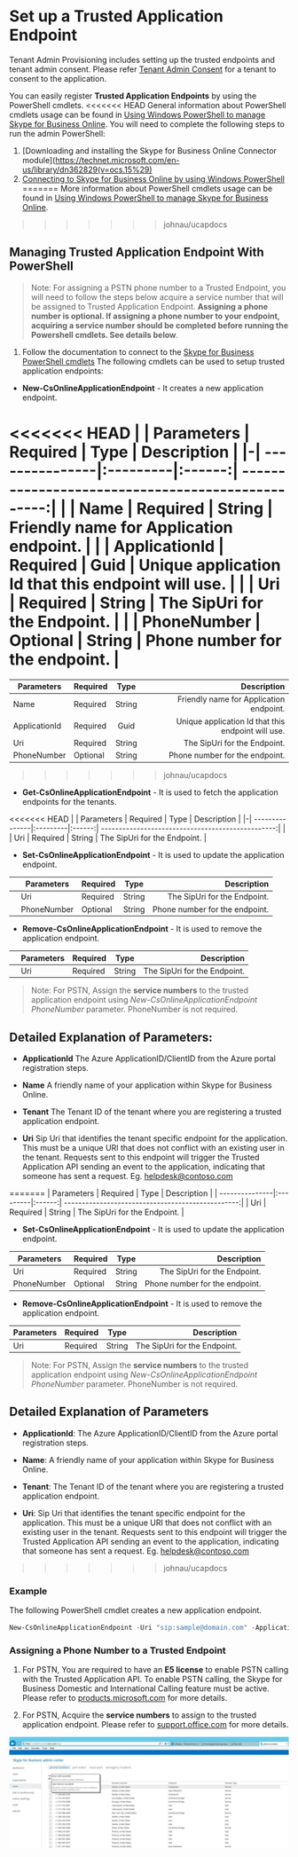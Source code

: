 # Set up a Trusted Application Endpoint 

Tenant Admin Provisioning includes setting up the trusted endpoints and tenant admin consent.
Please refer [Tenant Admin Consent](./TenantAdminConsent.md) for a tenant to consent to the application.

You can easily register **Trusted Application Endpoints** by using the PowerShell cmdlets.
<<<<<<< HEAD
General information about PowerShell cmdlets usage can be found in [Using Windows PowerShell to manage Skype for Business Online](https://technet.microsoft.com/en-us/library/dn362831.aspx).  You will need to complete the following steps to run the admin PowerShell:

1. [Downloading and installing the Skype for Business Online Connector module](https://technet.microsoft.com/en-us/library/dn362829(v=ocs.15%29)
2. [Connecting to Skype for Business Online by using Windows PowerShell](https://technet.microsoft.com/en-us/library/dn362795.aspx)
=======
More information about PowerShell cmdlets usage can be found in [Using Windows PowerShell to manage Skype for Business Online](https://technet.microsoft.com/en-us/library/dn362831.aspx).
>>>>>>> johnau/ucapdocs

## Managing Trusted Application Endpoint With PowerShell

>Note: For assigning a PSTN phone number to a Trusted Endpoint, you will need to follow the steps below acquire a service number that will be assigned to Trusted Application Endpoint. **Assigning a phone number is optional.  If assigning a phone number to your endpoint, acquiring a service number should be completed before running the Powershell cmdlets.  See details below**.

 1. Follow the documentation to connect to the [Skype for Business PowerShell cmdlets](https://technet.microsoft.com/en-us/library/dn362831.aspx)
 The following cmdlets can be used to setup trusted application endpoints:

- **New-CsOnlineApplicationEndpoint** - It creates a new application endpoint.


<<<<<<< HEAD
| | Parameters     | Required | Type   | Description                                       |
|-| ---------------|:---------|:------:| -------------------------------------------------:|
| | Name           | Required | String | Friendly name for Application endpoint.            |
| | ApplicationId  | Required | Guid   | Unique application Id that this endpoint will use. |
| | Uri            | Required | String |    The SipUri for the Endpoint. |
| | PhoneNumber    | Optional | String |    Phone number for the endpoint.    |
=======
 | Parameters     | Required | Type   | Description                                       |
 | ---------------|:---------|:------:| -------------------------------------------------:|
 | Name           | Required | String | Friendly name for Application endpoint.            |
 | ApplicationId  | Required | Guid   | Unique application Id that this endpoint will use. |
 | Uri            | Required | String |    The SipUri for the Endpoint. |
 | PhoneNumber    | Optional | String |    Phone number for the endpoint.    |
>>>>>>> johnau/ucapdocs

 
- **Get-CsOnlineApplicationEndpoint** - It is used to fetch the application endpoints for the tenants.

<<<<<<< HEAD
| | Parameters     | Required | Type   | Description                                       |
|-| ---------------|:---------|:------:| -------------------------------------------------:|
| | Uri           | Required | String | The SipUri for the Endpoint.        |

- **Set-CsOnlineApplicationEndpoint** - It is used to update the application endpoint.

| | Parameters     | Required | Type   | Description                                       |
|-| ---------------|:---------|:------:| -------------------------------------------------:|
| | Uri            | Required | String | The SipUri for the Endpoint.        |
| | PhoneNumber    | Optional | String |    Phone number for the endpoint.    |

- **Remove-CsOnlineApplicationEndpoint** - It is used to remove the application endpoint.

| | Parameters     | Required | Type   | Description                                       |
|-| ---------------|:---------|:------:| -------------------------------------------------:|
| | Uri            | Required | String | The SipUri for the Endpoint.        |

>Note: For PSTN, Assign the **service numbers** to the trusted application endpoint using _New-CsOnlineApplicationEndpoint PhoneNumber_ parameter. PhoneNumber is not required.
 
## Detailed Explanation of Parameters:

- **ApplicationId** The Azure ApplicationID/ClientID from the Azure portal registration steps.

- **Name** A friendly name of your application within Skype for Business Online.

- **Tenant** The Tenant ID of the tenant where you are registering a trusted application endpoint.

- **Uri** Sip Uri that identifies the tenant specific endpoint for the application. This must be a unique URI that does not conflict with an existing user in the tenant. Requests sent to this endpoint will trigger the Trusted Application API sending an event to the application, indicating that someone has sent a request. Eg. helpdesk@contoso.com

 
=======
 | Parameters     | Required | Type   | Description                                       |
 | ---------------|:---------|:------:| -------------------------------------------------:|
 | Uri           | Required | String | The SipUri for the Endpoint.        |

- **Set-CsOnlineApplicationEndpoint** - It is used to update the application endpoint.

 | Parameters     | Required | Type   | Description                                       |
 | ---------------|:---------|:------:| -------------------------------------------------:|
 | Uri            | Required | String | The SipUri for the Endpoint.        |
 | PhoneNumber    | Optional | String |    Phone number for the endpoint.    |

- **Remove-CsOnlineApplicationEndpoint** - It is used to remove the application endpoint.

 | Parameters     | Required | Type   | Description                                       |
 | ---------------|:---------|:------:| -------------------------------------------------:|
 | Uri            | Required | String | The SipUri for the Endpoint.        |

>Note: For PSTN, Assign the **service numbers** to the trusted application endpoint using _New-CsOnlineApplicationEndpoint PhoneNumber_ parameter. PhoneNumber is not required.
 
## Detailed Explanation of Parameters

- **ApplicationId**: The Azure ApplicationID/ClientID from the Azure portal registration steps.

- **Name**: A friendly name of your application within Skype for Business Online.

- **Tenant**: The Tenant ID of the tenant where you are registering a trusted application endpoint.

- **Uri**: Sip Uri that identifies the tenant specific endpoint for the application. This must be a unique URI that does not conflict with an existing user in the tenant. Requests sent to this endpoint will trigger the Trusted Application API sending an event to the application, indicating that someone has sent a request. Eg. helpdesk@contoso.com


>>>>>>> johnau/ucapdocs
### Example

The following PowerShell cmdlet creates a new application endpoint.

```PowerShell
New-CsOnlineApplicationEndpoint -Uri "sip:sample@domain.com" -ApplicationId "44ff763b-5d1f-40ab-95bf-f31kc8757998" -Name "SampleApp" -PhoneNumber "19841110909"
```

### Assigning a Phone Number to a Trusted Endpoint

 1. For PSTN, You are required to have an **E5 license** 
to enable PSTN calling with the Trusted Application API. To enable PSTN calling, the Skype for Business Domestic and International Calling feature must be active. Please refer to [products.microsoft.com](https://products.office.com/en-us/business/office-365-enterprise-e5-business-software)  for more details.

 2. For PSTN, Acquire the **service numbers** to assign to the trusted application endpoint. Please refer to [support.office.com](https://support.office.com/en-us/article/Getting-Skype-for-Business-service-phone-numbers-e434aeb2-af99-40e7-981e-a474f0383734) for more details. 
 
   ![Assign service telephone number](images/PSTNEndpoint2.jpeg)



